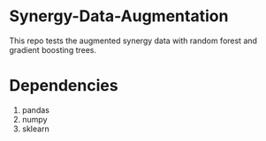 # Synergy-Data-Augmentation
This repo tests the augmented synergy data with random forest and gradient boosting trees.
# Dependencies
1. pandas
2. numpy
3. sklearn
